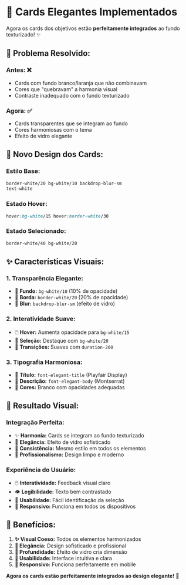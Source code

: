 # 🎨 Cards Elegantes Implementados

Agora os cards dos objetivos estão **perfeitamente integrados** ao fundo texturizado! ✨

## 🎯 **Problema Resolvido:**

### **Antes:** ❌
- Cards com fundo branco/laranja que não combinavam
- Cores que "quebravam" a harmonia visual
- Contraste inadequado com o fundo texturizado

### **Agora:** ✅
- Cards transparentes que se integram ao fundo
- Cores harmoniosas com o tema
- Efeito de vidro elegante

## 🎨 **Novo Design dos Cards:**

### **Estilo Base:**
```css
border-white/20 bg-white/10 backdrop-blur-sm
text-white
```

### **Estado Hover:**
```css
hover:bg-white/15 hover:border-white/30
```

### **Estado Selecionado:**
```css
border-white/40 bg-white/20
```

## ✨ **Características Visuais:**

### **1. Transparência Elegante:**
- 🎨 **Fundo:** `bg-white/10` (10% de opacidade)
- 🌟 **Borda:** `border-white/20` (20% de opacidade)
- 💫 **Blur:** `backdrop-blur-sm` (efeito de vidro)

### **2. Interatividade Suave:**
- 🖱️ **Hover:** Aumenta opacidade para `bg-white/15`
- 🎯 **Seleção:** Destaque com `bg-white/20`
- 🔄 **Transições:** Suaves com `duration-200`

### **3. Tipografia Harmoniosa:**
- 📝 **Título:** `font-elegant-title` (Playfair Display)
- 📄 **Descrição:** `font-elegant-body` (Montserrat)
- 🎨 **Cores:** Branco com opacidades adequadas

## 🎯 **Resultado Visual:**

### **Integração Perfeita:**
- ✨ **Harmonia:** Cards se integram ao fundo texturizado
- 🎨 **Elegância:** Efeito de vidro sofisticado
- 💫 **Consistência:** Mesmo estilo em todos os elementos
- 🌟 **Profissionalismo:** Design limpo e moderno

### **Experiência do Usuário:**
- 🖱️ **Interatividade:** Feedback visual claro
- 👁️ **Legibilidade:** Texto bem contrastado
- 🎯 **Usabilidade:** Fácil identificação da seleção
- 📱 **Responsivo:** Funciona em todos os dispositivos

## 🚀 **Benefícios:**

1. **✨ Visual Coeso:** Todos os elementos harmonizados
2. **🎨 Elegância:** Design sofisticado e profissional
3. **💫 Profundidade:** Efeito de vidro cria dimensão
4. **🎯 Usabilidade:** Interface intuitiva e clara
5. **📱 Responsivo:** Funciona perfeitamente em mobile

**Agora os cards estão perfeitamente integrados ao design elegante!** 🎉
